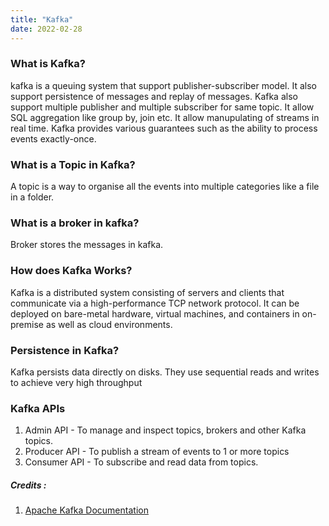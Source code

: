 ```yaml
---
title: "Kafka"
date: 2022-02-28
---
```


### What is Kafka?
kafka is a queuing system that support publisher-subscriber model. It also support persistence of messages and replay of messages. Kafka also support multiple publisher and multiple subscriber for same topic. It allow SQL aggregation like group by, join etc. It allow manupulating of streams in real time. Kafka provides various guarantees such as the ability to process events exactly-once.

### What is a Topic in Kafka?
A topic is a way to organise all the events into multiple categories like a file in a folder.

### What is a broker in kafka?
Broker stores the messages in kafka.

### How does Kafka Works?
Kafka is a distributed system consisting of servers and clients that communicate via a high-performance TCP network protocol. It can be deployed on bare-metal hardware, virtual machines, and containers in on-premise as well as cloud environments. 

### Persistence in Kafka?
Kafka persists data directly on disks. They use sequential reads and writes to achieve very high throughput


### Kafka APIs
1. Admin API - To manage and inspect topics, brokers and other Kafka topics.
2. Producer API - To publish a stream of events to 1 or more topics
3. Consumer API - To subscribe and read data from topics.

##### Credits :  
1. [Apache Kafka Documentation](https://kafka.apache.org/documentation/#gettingStarted)
